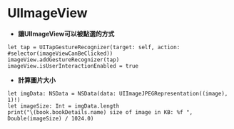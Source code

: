 # UIImageView

* **讓UIImageView可以被點選的方式**

```text
let tap = UITapGestureRecognizer(target: self, action: #selector(imageViewCanBeClicked))
imageView.addGestureRecognizer(tap)
imageView.isUserInteractionEnabled = true
```

* **計算圖片大小**

```text
let imgData: NSData = NSData(data: UIImageJPEGRepresentation((image), 1)!)
let imageSize: Int = imgData.length
print("\(book.bookDetails.name) size of image in KB: %f ", Double(imageSize) / 1024.0)
```

